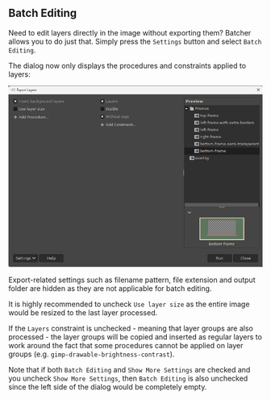 Batch Editing
-------------

Need to edit layers directly in the image without exporting them?
Batcher allows you to do just that.
Simply press the `Settings` button and select `Batch Editing`.

The dialog now only displays the procedures and constraints applied to layers:

![Dialog of Batcher with batch editing enabled](../images/screenshot_dialog_batch_editing.png)

Export-related settings such as filename pattern, file extension and output folder are hidden as they are not applicable for batch editing.

It is highly recommended to uncheck `Use layer size` as the entire image would be resized to the last layer processed.

If the `Layers` constraint is unchecked - meaning that layer groups are also processed - the layer groups will be copied and inserted as regular layers to work around the fact that some procedures cannot be applied on layer groups (e.g. `gimp-drawable-brightness-contrast`).

Note that if both `Batch Editing` and `Show More Settings` are checked and you uncheck `Show More Settings`, then `Batch Editing` is also unchecked since the left side of the dialog would be completely empty.
